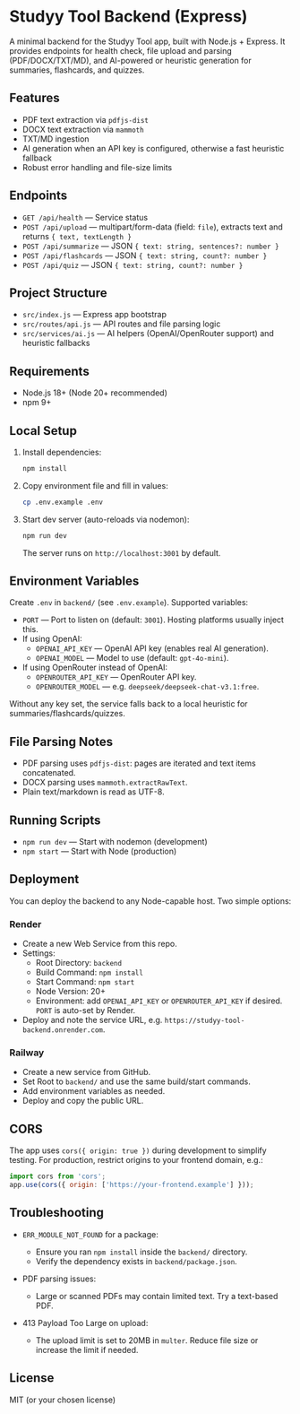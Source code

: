 # Studyy Tool Backend (Express)

A minimal backend for the Studyy Tool app, built with Node.js + Express. It provides endpoints for health check, file upload and parsing (PDF/DOCX/TXT/MD), and AI-powered or heuristic generation for summaries, flashcards, and quizzes.

## Features

- PDF text extraction via `pdfjs-dist`
- DOCX text extraction via `mammoth`
- TXT/MD ingestion
- AI generation when an API key is configured, otherwise a fast heuristic fallback
- Robust error handling and file-size limits

## Endpoints

- `GET /api/health` — Service status
- `POST /api/upload` — multipart/form-data (field: `file`), extracts text and returns `{ text, textLength }`
- `POST /api/summarize` — JSON `{ text: string, sentences?: number }`
- `POST /api/flashcards` — JSON `{ text: string, count?: number }`
- `POST /api/quiz` — JSON `{ text: string, count?: number }`

## Project Structure

- `src/index.js` — Express app bootstrap
- `src/routes/api.js` — API routes and file parsing logic
- `src/services/ai.js` — AI helpers (OpenAI/OpenRouter support) and heuristic fallbacks

## Requirements

- Node.js 18+ (Node 20+ recommended)
- npm 9+

## Local Setup

1. Install dependencies:
   ```bash
   npm install
   ```
2. Copy environment file and fill in values:
   ```bash
   cp .env.example .env
   ```
3. Start dev server (auto-reloads via nodemon):
   ```bash
   npm run dev
   ```
   The server runs on `http://localhost:3001` by default.

## Environment Variables

Create `.env` in `backend/` (see `.env.example`). Supported variables:

- `PORT` — Port to listen on (default: `3001`). Hosting platforms usually inject this.
- If using OpenAI:
  - `OPENAI_API_KEY` — OpenAI API key (enables real AI generation).
  - `OPENAI_MODEL` — Model to use (default: `gpt-4o-mini`).
- If using OpenRouter instead of OpenAI:
  - `OPENROUTER_API_KEY` — OpenRouter API key.
  - `OPENROUTER_MODEL` — e.g. `deepseek/deepseek-chat-v3.1:free`.

Without any key set, the service falls back to a local heuristic for summaries/flashcards/quizzes.

## File Parsing Notes

- PDF parsing uses `pdfjs-dist`: pages are iterated and text items concatenated.
- DOCX parsing uses `mammoth.extractRawText`.
- Plain text/markdown is read as UTF-8.

## Running Scripts

- `npm run dev` — Start with nodemon (development)
- `npm start` — Start with Node (production)

## Deployment

You can deploy the backend to any Node-capable host. Two simple options:

### Render

- Create a new Web Service from this repo.
- Settings:
  - Root Directory: `backend`
  - Build Command: `npm install`
  - Start Command: `npm start`
  - Node Version: 20+
  - Environment: add `OPENAI_API_KEY` or `OPENROUTER_API_KEY` if desired. `PORT` is auto-set by Render.
- Deploy and note the service URL, e.g. `https://studyy-tool-backend.onrender.com`.

### Railway

- Create a new service from GitHub.
- Set Root to `backend/` and use the same build/start commands.
- Add environment variables as needed.
- Deploy and copy the public URL.

## CORS

The app uses `cors({ origin: true })` during development to simplify testing. For production, restrict origins to your frontend domain, e.g.:

```js
import cors from 'cors';
app.use(cors({ origin: ['https://your-frontend.example'] }));
```

## Troubleshooting

- `ERR_MODULE_NOT_FOUND` for a package:
  - Ensure you ran `npm install` inside the `backend/` directory.
  - Verify the dependency exists in `backend/package.json`.

- PDF parsing issues:
  - Large or scanned PDFs may contain limited text. Try a text-based PDF.

- 413 Payload Too Large on upload:
  - The upload limit is set to 20MB in `multer`. Reduce file size or increase the limit if needed.

## License

MIT (or your chosen license)
